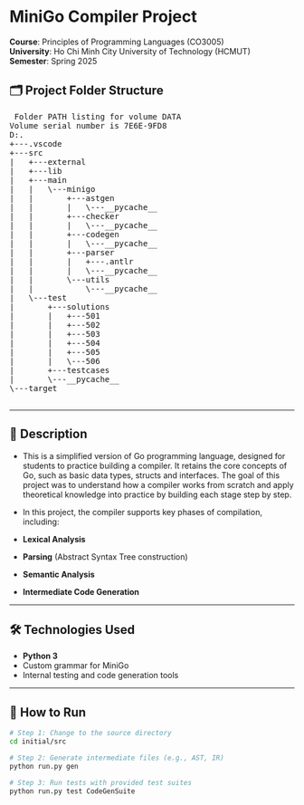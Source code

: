 # MiniGo Compiler Project 

**Course**: Principles of Programming Languages (CO3005)  
**University**: Ho Chi Minh City University of Technology (HCMUT)  
**Semester**: Spring 2025 

## 🗂️ Project Folder Structure

<pre> Folder PATH listing for volume DATA
Volume serial number is 7E6E-9FD8
D:.
+---.vscode
+---src
|   +---external
|   +---lib
|   +---main
|   |   \---minigo
|   |       +---astgen
|   |       |   \---__pycache__
|   |       +---checker
|   |       |   \---__pycache__
|   |       +---codegen
|   |       |   \---__pycache__
|   |       +---parser
|   |       |   +---.antlr
|   |       |   \---__pycache__
|   |       \---utils
|   |           \---__pycache__
|   \---test
|       +---solutions
|       |   +---501
|       |   +---502
|       |   +---503
|       |   +---504
|       |   +---505
|       |   \---506
|       +---testcases
|       \---__pycache__
\---target
 </pre>

---

## 📌 Description
- This is a simplified version of Go programming language, designed for students to practice building a compiler. It retains the core concepts of Go, such as basic data types, structs and interfaces. The goal of this project was to understand how a compiler works from scratch and apply theoretical knowledge into practice by building each stage step by step.

- In this project, the compiler supports key phases of compilation, including:
- **Lexical Analysis**
- **Parsing** (Abstract Syntax Tree construction)
- **Semantic Analysis**
- **Intermediate Code Generation**

---

## 🛠️ Technologies Used

- **Python 3**
- Custom grammar for MiniGo
- Internal testing and code generation tools

---

## 🚀 How to Run

```bash
# Step 1: Change to the source directory
cd initial/src

# Step 2: Generate intermediate files (e.g., AST, IR)
python run.py gen

# Step 3: Run tests with provided test suites
python run.py test CodeGenSuite
